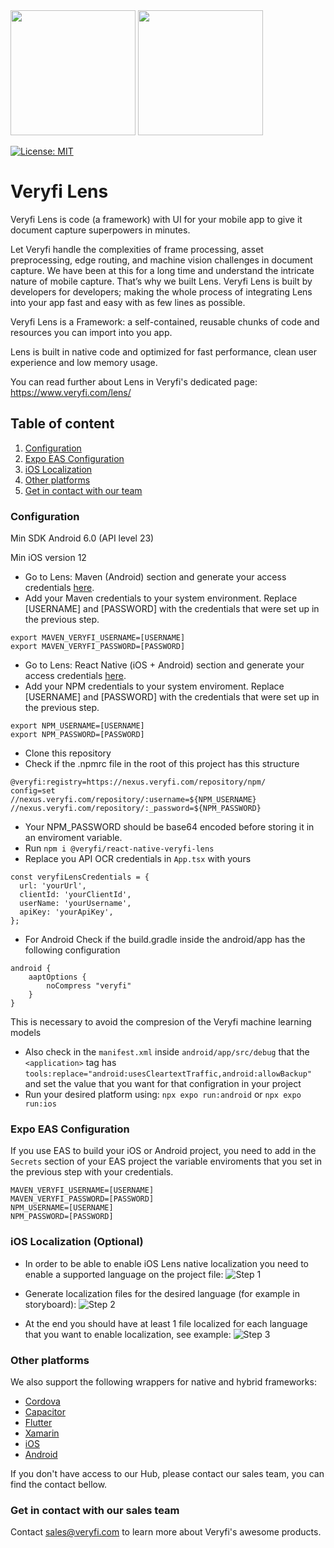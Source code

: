 <img src="https://user-images.githubusercontent.com/30125790/212157461-58bdc714-2f89-44c2-8e4d-d42bee74854e.png#gh-dark-mode-only" width="200">
<img src="https://user-images.githubusercontent.com/30125790/212157486-bfd08c5d-9337-4b78-be6f-230dc63838ba.png#gh-light-mode-only" width="200">

[![License: MIT](https://img.shields.io/badge/License-MIT-green.svg)](https://opensource.org/licenses/MIT)
# Veryfi Lens
Veryfi Lens is code (a framework) with UI for your mobile app to give it document capture superpowers in minutes.

Let Veryfi handle the complexities of frame processing, asset preprocessing, edge routing, and machine vision challenges in document capture. We have been at this for a long time and understand the intricate nature of mobile capture. That’s why we built Lens. Veryfi Lens is built by developers for developers; making the whole process of integrating Lens into your app fast and easy with as few lines as possible.

Veryfi Lens is a Framework: a self-contained, reusable chunks of code and resources you can import into you app.

Lens is built in native code and optimized for fast performance, clean user experience and low memory usage.

You can read further about Lens in Veryfi's dedicated page: https://www.veryfi.com/lens/

## Table of content
1. [Configuration](#configuration)
2. [Expo EAS Configuration](#expo_eas)
3. [iOS Localization](#localization)
4. [Other platforms](#other_platforms)
5. [Get in contact with our team](#contact)

### Configuration <a name="configuration"></a>
Min SDK Android 6.0 (API level 23)

Min iOS version 12
- Go to Lens: Maven (Android) section and generate your access credentials [here](https://hub.veryfi.com/api/settings/keys/#package-managers-container).
- Add your Maven credentials to your system environment. Replace [USERNAME] and [PASSWORD] with the credentials that were set up in the previous step.
```
export MAVEN_VERYFI_USERNAME=[USERNAME]
export MAVEN_VERYFI_PASSWORD=[PASSWORD]
```

- Go to Lens: React Native (iOS + Android) section and generate your access credentials [here](https://hub.veryfi.com/api/settings/keys/#package-managers-container).
- Add your NPM credentials to your system enviroment. Replace [USERNAME] and [PASSWORD] with the credentials that were set up in the previous step.
```
export NPM_USERNAME=[USERNAME]
export NPM_PASSWORD=[PASSWORD]
```
- Clone this repository
- Check if the .npmrc file in the root of this project has this structure
```
@veryfi:registry=https://nexus.veryfi.com/repository/npm/
config=set
//nexus.veryfi.com/repository/:username=${NPM_USERNAME}
//nexus.veryfi.com/repository/:_password=${NPM_PASSWORD}
```
- Your NPM_PASSWORD should be base64 encoded before storing it in an enviroment variable.
- Run `npm i @veryfi/react-native-veryfi-lens`
- Replace you API OCR credentials in `App.tsx` with yours
```
const veryfiLensCredentials = {
  url: 'yourUrl',
  clientId: 'yourClientId',
  userName: 'yourUsername',
  apiKey: 'yourApiKey',
};
```
- For Android Check if the build.gradle inside the android/app has the following configuration
```
android {
    aaptOptions {
        noCompress "veryfi"
    }
}
```
This is necessary to avoid the compresion of the Veryfi machine learning models
- Also check in the `manifest.xml` inside `android/app/src/debug` that the `<application>` tag has 
`tools:replace="android:usesCleartextTraffic,android:allowBackup"` and set the value that you want for that configration in your project
- Run your desired platform using: `npx expo run:android` or `npx expo run:ios`

### Expo EAS Configuration
If you use EAS to build your iOS or Android project, you need to add in the `Secrets` section of your EAS project the variable enviroments that you set in the previous step with your credentials.
```
MAVEN_VERYFI_USERNAME=[USERNAME]
MAVEN_VERYFI_PASSWORD=[PASSWORD]
NPM_USERNAME=[USERNAME]
NPM_PASSWORD=[PASSWORD]
```

### iOS Localization (Optional) <a name="localization"></a>
- In order to be able to enable iOS Lens native localization you need to enable a supported language on the project file:
![Step 1](https://raw.githubusercontent.com/veryfi/veryfi-lens-react-native-demo/main/github_assets/localization-step1.png)

- Generate  localization files for the desired language (for example in storyboard):
![Step 2](https://raw.githubusercontent.com/veryfi/veryfi-lens-react-native-demo/main/github_assets/localization-step2.png)

- At the end you should have at least 1 file localized for each language that you want to enable localization, see example:
![Step 3](https://raw.githubusercontent.com/veryfi/veryfi-lens-react-native-demo/main/github_assets/localization-step3.png)

### Other platforms <a name="other_platforms"></a>
We also support the following wrappers for native and hybrid frameworks:
- [Cordova](https://hub.veryfi.com/lens/docs/cordova/)
- [Capacitor](https://hub.veryfi.com/lens/docs/capacitor/)
- [Flutter](https://hub.veryfi.com/lens/docs/flutter/)
- [Xamarin](https://hub.veryfi.com/lens/docs/xamarin/)
- [iOS](https://hub.veryfi.com/lens/docs/ios/)
- [Android](https://hub.veryfi.com/lens/docs/android/)

If you don't have access to our Hub, please contact our sales team, you can find the contact bellow.

### Get in contact with our sales team <a name="contact"></a>
Contact sales@veryfi.com to learn more about Veryfi's awesome products.
